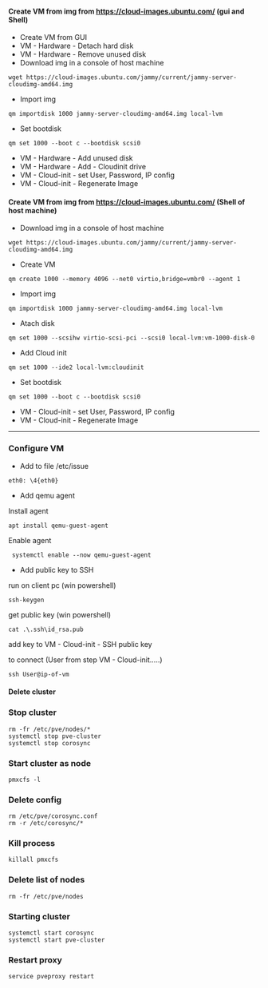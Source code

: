 #### Create VM from img from https://cloud-images.ubuntu.com/ (gui and Shell)

* Create VM from GUI
* VM - Hardware - Detach hard disk
* VM - Hardware - Remove unused disk
* Download img in a console of host machine
```
wget https://cloud-images.ubuntu.com/jammy/current/jammy-server-cloudimg-amd64.img
```
* Import img
```
qm importdisk 1000 jammy-server-cloudimg-amd64.img local-lvm
```
* Set bootdisk
```
qm set 1000 --boot c --bootdisk scsi0
```
* VM - Hardware - Add unused disk
* VM - Hardware - Add - Cloudinit drive
* VM - Cloud-init - set User, Password, IP config
* VM - Cloud-init - Regenerate Image


#### Create VM from img from https://cloud-images.ubuntu.com/ (Shell of host machine)

* Download img in a console of host machine
```
wget https://cloud-images.ubuntu.com/jammy/current/jammy-server-cloudimg-amd64.img
```
* Create VM
```
qm create 1000 --memory 4096 --net0 virtio,bridge=vmbr0 --agent 1
```
* Import img
```
qm importdisk 1000 jammy-server-cloudimg-amd64.img local-lvm
```
* Atach disk
```
qm set 1000 --scsihw virtio-scsi-pci --scsi0 local-lvm:vm-1000-disk-0
```
* Add Cloud init
```
qm set 1000 --ide2 local-lvm:cloudinit 
```
* Set bootdisk
```
qm set 1000 --boot c --bootdisk scsi0
```
* VM - Cloud-init - set User, Password, IP config
* VM - Cloud-init - Regenerate Image

---
### Configure VM

* Add to file /etc/issue
```
eth0: \4{eth0}
```
* Add qemu agent

Install agent
```
apt install qemu-guest-agent
```
Enable agent
```
 systemctl enable --now qemu-guest-agent
```
* Add public key to SSH

run on client pc (win powershell)
```
ssh-keygen
```
get public key (win powershell)
```
cat .\.ssh\id_rsa.pub
```
add key to VM - Cloud-init - SSH public key

to connect (User from step VM - Cloud-init.....)
```
ssh User@ip-of-vm
```

#### Delete cluster
### Stop cluster
```
rm -fr /etc/pve/nodes/*
systemctl stop pve-cluster
systemctl stop corosync
```

### Start cluster as node
```
pmxcfs -l
```

### Delete config
```
rm /etc/pve/corosync.conf
rm -r /etc/corosync/*
```

### Kill process
```
killall pmxcfs
```

### Delete list of nodes
```
rm -fr /etc/pve/nodes
```

### Starting cluster
```
systemctl start corosync
systemctl start pve-cluster
```

### Restart proxy
```
service pveproxy restart
```




